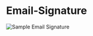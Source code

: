 # Email-Signature
![Sample Email Signature](https://raw.githubusercontent.com/souravatta/email-signature/master/sample-email-sign.JPG)
